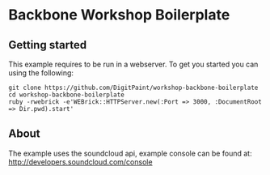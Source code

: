 # Backbone Workshop Boilerplate

## Getting started

This example requires to be run in a webserver. To get you started you can using the following:

```shell
git clone https://github.com/DigitPaint/workshop-backbone-boilerplate
cd workshop-backbone-boilerplate
ruby -rwebrick -e'WEBrick::HTTPServer.new(:Port => 3000, :DocumentRoot => Dir.pwd).start'
```

## About

The example uses the soundcloud api, example console can be found at: http://developers.soundcloud.com/console 

